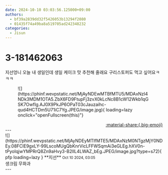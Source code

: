 ```yaml
---
date: 2024-10-10 03:03:56.125000+09:00
authors:
  - bf39a2839dd32f5426053b13294f2080
  - 01435f74a49ba8a519705ad242348232
categories:
  - Jisun
---
```


# 3-181462063

<div class="post-container" markdown="1">
<div class="content-container md-sidebar__scrollwrap" markdown="1">

지선엉니 오늘 내 생일인데 생일 케이크 맛 추천해 줄래요 구리스토퍼도 먹고 싶어요ㅋㅋㅋ
<figure markdown="1">
![](https://phinf.wevpstatic.net/MjAyNDEwMTBfMTU5/MDAxNzI4NDk3MDM1OTA5.ZbX6FD9FtupFj3zvX0kLcNc8B1cW12Wkb1qGSK7OwfIg.AJ0X9PkJP6OPaT03cJauzaihc-qud4HCTDm5U71iC7Yg.JPEG/image.jpg){ loading=lazy onclick="openFullscreen(this)"}
</figure>


</div>
</div>

<div style="text-align: right;" markdown="1">
<a href="https://weverse.io/fromis9/fanpost/3-181462063" style="text-align: right;">:material-share:{.big-emoji}</a>
</div>
---

<div class="comments-container md-sidebar__scrollwrap" markdown="1">
<div class="comment" markdown="1">
<div class='id-container' markdown="1">
![](https://phinf.wevpstatic.net/MjAyNDEyMTlfMTE5/MDAxNzM0NTgzMjY0NDEy.08FClE9gxLY-99LscoMUgQbKnrVicLFFWSqmAi3eGLEg.hXV0n-tPyoIqjwYMPRrQ8Zn9aHvy3-B2llL4LWAZ_bEg.JPEG/image.jpg?type=s72){ pfp loading=lazy }
**<span class="artist">지선</span>** <small>Oct 10 2024, 03:05</small><br>
</div>
<div class='comment-body' markdown="1">
생크림 무화과
</div>
</div>
</div>
---
